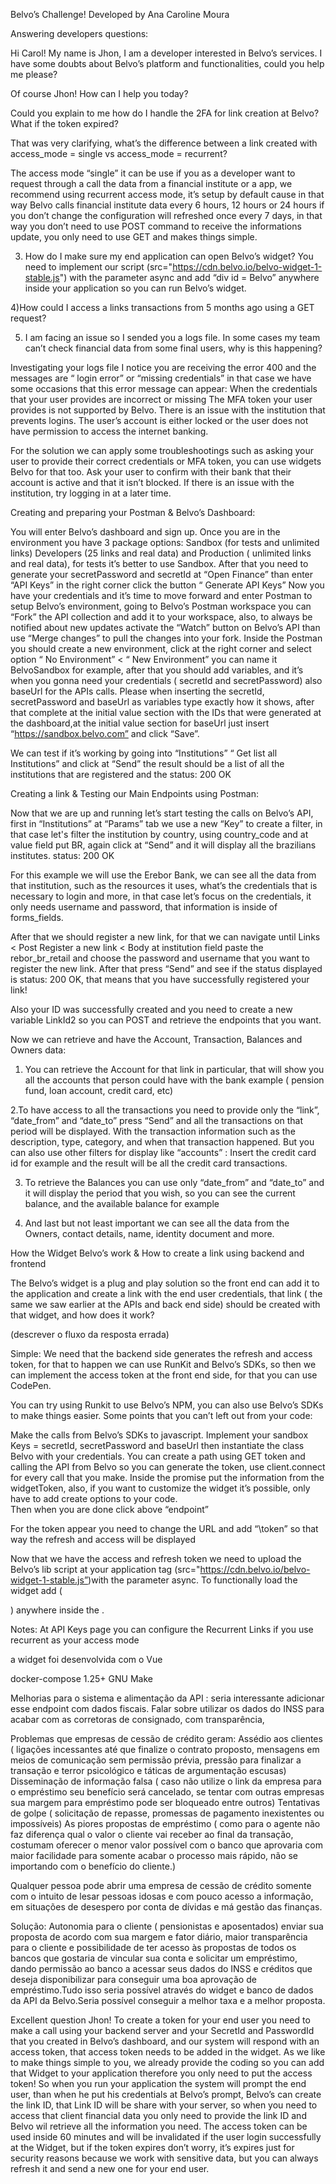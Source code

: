Belvo’s Challenge! 
 Developed by Ana Caroline Moura 

Answering developers questions:


Hi Carol!  My name is Jhon, I am a developer interested in Belvo’s services.
 I have some doubts about Belvo’s platform and functionalities, could you help me please?

Of course Jhon! How can I help you today?

Could you explain to me how do I  handle the 2FA for link creation at Belvo? What if the token expired? 


That was very clarifying, what’s the difference between a link created with access_mode = single vs access_mode = recurrent? 

The access mode “single” it can be use if you as a developer want to request through a call  the data from a financial institute or a app, we recommend using recurrent access mode, it’s setup by default cause in that way Belvo calls financial institute data every 6 hours, 12 hours or 24 hours if you don’t change the configuration will refreshed once every 7 days, in that way you don’t need to use POST command to receive the informations update, you only need to use GET and makes things simple.

3) How do I make sure my end application can open Belvo’s widget? 
You need to implement our script (src="https://cdn.belvo.io/belvo-widget-1-stable.js") with the parameter async and add “div id = Belvo” anywhere inside your  <body> application so you can run Belvo’s widget.  

4)How could I access a links transactions from 5 months ago using a GET request?

 5) I am facing an issue so I sended you a logs file. In some cases my team can’t check financial data from some final users, why is this happening?

Investigating your logs file I notice you are receiving the error 400 and the messages are “ login error” or “missing credentials” in that case we have some occasions that this error message can appear: 
When the credentials that your user provides are incorrect or missing
The MFA token your user provides is not supported by Belvo.
There is an issue with the institution that prevents logins.
The user’s account is either locked or the user does not have permission to access the internet banking.

 For the solution we can apply some troubleshootings such as asking your user to provide their correct credentials or MFA token, you can use widgets Belvo for that too. Ask your user to confirm with their bank that their account is active and that it isn’t blocked. If there is an issue with the institution, try logging in at a later time.


 Creating and preparing your Postman & Belvo’s Dashboard:

You will enter Belvo’s dashboard and sign up.
Once you are in the environment you have 3 package options: Sandbox (for tests and unlimited links) Developers (25 links and real data) and Production ( unlimited links and real data), for tests it’s better to use Sandbox. 
After that you need to generate your secretPassword and secretId at “Open Finance” than enter “API Keys” in the right corner click the button “ Generate API Keys” 
Now you have your credentials and it’s time to move forward and enter Postman to setup Belvo’s environment, going to Belvo’s Postman workspace you can “Fork” the API collection and add it to your workspace, also, to always be notified about new updates activate the “Watch” button on Belvo’s API than use “Merge changes” to pull the changes into your fork. 
Inside the Postman you should create a new environment, click at the right corner and select option “ No Environment”  < “ New Environment” you can name it BelvoSandbox for example, after that you should add variables, and it’s when you gonna need your credentials ( secretId and secretPassword) also baseUrl for the APIs calls.
Please when inserting the secretId, secretPassword and baseUrl as variables type exactly how it shows, after that complete at the initial value section with the IDs that were generated at the dashboard,at the initial value section for baseUrl just insert “https://sandbox.belvo.com” and click “Save”. 

We can test if it’s working by going into “Institutions” “ Get list all Institutions” and click at “Send” the result should be a list of all the institutions that are registered and the status: 200 OK 





Creating a link & Testing our Main Endpoints using Postman: 


Now that we are up and running let’s start testing the calls on Belvo’s API, first in “Institutions” at “Params” tab we use a new “Key” to create a filter, in that case let's filter the institution by country, using country_code and at value field put BR, again click at “Send” and it will display all the brazilians institutes. status: 200 OK

For this example we will use the Erebor Bank, we can see all the data from that institution, such as the resources it uses, what’s the credentials that is necessary to login and more, in that case let’s focus on the credentials, it only needs username and password, that information is inside of  forms_fields.


After that we should register a new link, for that we can navigate until Links < Post Register a new link  < Body  at institution field paste the rebor_br_retail and choose the password and username that you want to register the new link. After that press “Send” and see if the status displayed is status: 200 OK, that means that you have successfully registered your link! 

Also your ID was successfully created and you need to create a new variable LinkId2 so you can POST and retrieve the endpoints that you want.

 Now we can retrieve and have the Account, Transaction, Balances and Owners data:

1. You can retrieve the Account for that link in particular, that will show you all the accounts that person could have with the bank example ( pension fund, loan account, credit card, etc) 


2.To have access to all the transactions you need to provide only the “link”, “date_from”  and “date_to” press “Send” and  all the transactions on that period will be displayed. With the transaction information such as the description, type, category, and when that transaction happened. But you can also use other filters for display like “accounts” : Insert the credit card id for example and the result will be all the credit card transactions.

3. To retrieve the Balances you can use only “date_from” and “date_to” and it will display the period that you wish, so you can see the current balance, and the  available balance for example






















4. And last but not least important we can see all the data from the Owners, contact details, name, identity document and more.




















How the Widget Belvo’s work & How to create a link using backend and frontend 

The Belvo’s widget is a plug and play solution so the front end can add it to the application and create a link with the end user credentials, that link ( the same we saw earlier at the APIs and back end side) should be created with that widget, and how does it work? 

(descrever o fluxo da resposta errada) 

Simple: We need that the backend side generates the refresh and access token, for that to happen we can use RunKit and Belvo’s SDKs, so then we can implement the access token at the front end side, for that you can use CodePen. 

You can try using Runkit to use Belvo’s NPM, you can also use Belvo’s SDKs to make things easier. 
Some points that you can’t left out from your code:

Make the calls from Belvo’s SDKs to javascript.
Implement your sandbox Keys = secretId, secretPassword and baseUrl then instantiate the class Belvo with your credentials. 
You can create a path using  GET token and calling the API from Belvo so you can generate the token, use client.connect for every call that you make.
Inside the promise put the information from the widgetToken, also, if you want to customize the widget it’s possible, only have to add create options to your code.    
Then when you are done click above “endpoint” 



For the token appear you need to change the URL and add “\token”  so that way the refresh and access will be displayed



Now that we have the access and refresh token we need to upload the Belvo’s lib script at your application <head> tag  (src="https://cdn.belvo.io/belvo-widget-1-stable.js”)with the parameter async. To functionally load the widget add (<div id="belvo"></div>) anywhere inside the <body>. 


Notes: At API Keys page you can configure the Recurrent Links if you use recurrent as your access mode 

a widget foi desenvolvida com o Vue 

docker-compose 1.25+
GNU Make

Melhorias para o sistema e alimentação da API :
seria interessante adicionar esse endpoint com dados fiscais. Falar sobre utilizar os dados do INSS para acabar com as corretoras de consignado, com transparência, 

Problemas que empresas de cessão de crédito geram: 
Assédio aos clientes ( ligações incessantes até que finalize o contrato proposto, mensagens em meios de comunicação sem permissão prévia, pressão para finalizar a transação e terror psicológico e táticas de argumentação escusas) 
Disseminação de informação falsa ( caso não utilize o link da empresa para o empréstimo seu benefício será cancelado, se tentar com outras empresas sua margem para empréstimo pode ser bloqueado entre outros) 
Tentativas de golpe ( solicitação de repasse, promessas de pagamento inexistentes ou impossíveis) 
As piores propostas de empréstimo ( como para o agente não faz diferença qual o valor o cliente vai receber ao final da transação, costumam oferecer o menor valor possível com o banco que aprovaria com maior facilidade para somente acabar o processo mais rápido, não se importando com o benefício do cliente.) 

Qualquer pessoa pode abrir uma empresa de cessão de crédito somente com o intuito de lesar pessoas idosas e com pouco acesso a informação, em situações de desespero por conta de dívidas e má gestão das finanças.

Solução: 
Autonomia para o cliente ( pensionistas e aposentados) enviar sua proposta de acordo com sua margem e fator diário, maior transparência para o cliente e possibilidade de ter acesso às propostas de todos os bancos que gostaria de vincular sua conta e solicitar um empréstimo, dando permissão ao banco a acessar seus dados do INSS e créditos que deseja disponibilizar para conseguir uma boa aprovação de empréstimo.Tudo isso seria possível através do widget e banco de dados da API da Belvo.Seria possível conseguir a melhor taxa e a melhor proposta.







Excellent question Jhon! To create a token for your end user you need to make a call using your backend server and your SecretId and PasswordId that you created in Belvo’s dashboard, and our system will respond with an access token, that access token needs to be added in the widget. As we like to make things simple to you, we already provide the coding so you can add that Widget to your application therefore you only need to put the access token!  So when you run your application the system will prompt the end user, than when he put his credentials at Belvo’s prompt, Belvo’s can create the link ID, that Link ID will be share with your server, so when you need to access that client financial data you only need to provide the link ID and Belvo wil retrieve all the information you need. The access token can be used inside 60 minutes and will be invalidated if the user login successfully at the Widget, but if the token expires don’t worry, it’s expires just for security reasons because we work with sensitive data, but you can always refresh it and send a new one for your end user. 


